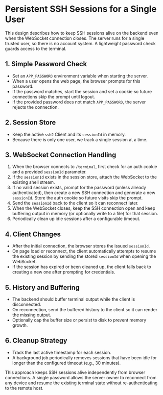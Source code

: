 # Persistent SSH Sessions for a Single User

This design describes how to keep SSH sessions alive on the backend even when the WebSocket connection closes. The server runs for a single trusted user, so there is no account system. A lightweight password check guards access to the terminal.

## 1. Simple Password Check

- Set an `APP_PASSWORD` environment variable when starting the server.
- When a user opens the web page, the browser prompts for this password.
- If the password matches, start the session and set a cookie so future connections skip the prompt until logout.
- If the provided password does not match `APP_PASSWORD`, the server rejects the connection.

## 2. Session Store

- Keep the active `ssh2` Client and its `sessionId` in memory.
- Because there is only one user, we track a single session at a time.

## 3. WebSocket Connection Handling

1. When the browser connects to `/terminal`, first check for an auth cookie and a provided `sessionId` parameter.
2. If the `sessionId` exists in the session store, attach the WebSocket to the existing shell stream.
3. If no valid session exists, prompt for the password (unless already authenticated), then create a new SSH connection and generate a new `sessionId`. Store the auth cookie so future visits skip the prompt.
4. Send the `sessionId` back to the client so it can reconnect later.
5. When the WebSocket closes, keep the SSH connection open and keep buffering output in memory (or optionally write to a file) for that session.
6. Periodically clean up idle sessions after a configurable timeout.

## 4. Client Changes

- After the initial connection, the browser stores the issued `sessionId`.
- On page load or reconnect, the client automatically attempts to resume the existing session by sending the stored `sessionId` when opening the WebSocket.
- If the session has expired or been cleaned up, the client falls back to creating a new one after prompting for credentials.

## 5. History and Buffering

- The backend should buffer terminal output while the client is disconnected.
- On reconnection, send the buffered history to the client so it can render the missing output.
- Optionally cap the buffer size or persist to disk to prevent memory growth.

## 6. Cleanup Strategy

- Track the last active timestamp for each session.
- A background job periodically removes sessions that have been idle for longer than the configured timeout (e.g., 30 minutes).

This approach keeps SSH sessions alive independently from browser connections. A single password allows the server owner to reconnect from any device and resume the existing terminal state without re-authenticating to the remote host.
